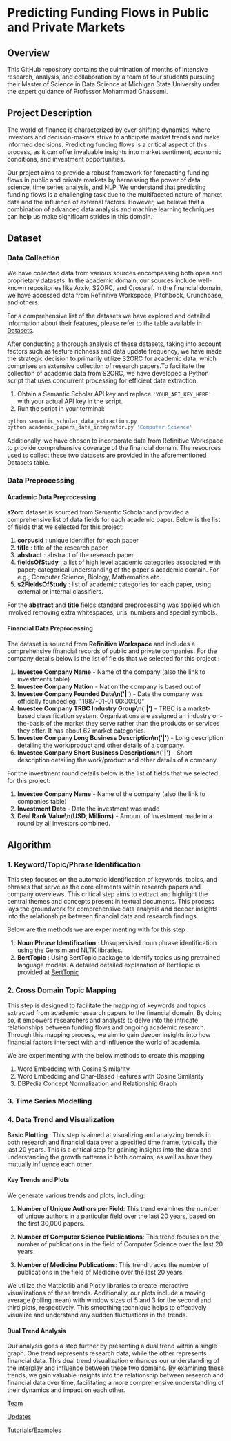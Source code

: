 # Predicting Funding Flows in Public and Private Markets

## Overview
This GitHub repository contains the culmination of months of intensive research, analysis, and collaboration by a team of four students pursuing their Master of Science in Data Science at Michigan State University under the expert guidance of Professor Mohammad Ghassemi.

## Project Description
The world of finance is characterized by ever-shifting dynamics, where investors and decision-makers strive to anticipate market trends and make informed decisions. Predicting funding flows is a critical aspect of this process, as it can offer invaluable insights into market sentiment, economic conditions, and investment opportunities.

Our project aims to provide a robust framework for forecasting funding flows in public and private markets by harnessing the power of data science, time series analysis, and NLP. We understand that predicting funding flows is a challenging task due to the multifaceted nature of market data and the influence of external factors. However, we believe that a combination of advanced data analysis and machine learning techniques can help us make significant strides in this domain.

## Dataset
### Data Collection
We have collected data from various sources encompassing both open and proprietary datasets. In the academic domain, our sources include well-known repositories like Arxiv, S2ORC, and Crossref. In the financial domain, we have accessed data from Refinitive Workspace, Pitchbook, Crunchbase, and others.

For a comprehensive list of the datasets we have explored and detailed information about their features, please refer to the table available in [Datasets](static/datasets.md).

After conducting a thorough analysis of these datasets, taking into account factors such as feature richness and data update frequency, we have made the strategic decision to primarily utilize S2ORC for academic data, which comprises an extensive collection of research papers.To facilitate the collection of academic data from S2ORC, we have developed a Python script that uses concurrent processing for efficient data extraction.

1. Obtain a Semantic Scholar API key and replace `'YOUR_API_KEY_HERE'` with your actual API key in the script.
2. Run the script in your terminal:

```bash
python semantic_scholar_data_extraction.py
python academic_papers_data_integrator.py 'Computer Science'
```


Additionally, we have chosen to incorporate data from Refinitive Workspace to provide comprehensive coverage of the financial domain. The resources used to collect these two datasets are provided in the aforementioned Datasets table.

### Data Preprocessing
#### Academic Data Preprocessing
**s2orc** dataset is sourced from Semantic Scholar and provided a comprehensive list of data fields for each academic paper. Below is the list of fields that we selected for this project:
1. **corpusid** : unique identifier for each paper
2. **title** : title of the research paper
3. **abstract** : abstract of the research paper
4. **fieldsOfStudy** : a list of high level academic categories associated with paper; categorical understanding of the paper's academic domain. For e.g., Computer Science, Biology, Mathematics etc.
5. **s2FieldsOfStudy** : list of academic categories for each paper, using external or internal classifiers.

For the **abstract** and **title** fields standard preprocessing was applied which involved removing extra whitespaces, urls, numbers and special symbols.

#### Financial Data Preprocessing
The dataset is sourced from **Refinitive Workspace** and includes a comprehensive financial records of public and private companies. For the company details below is the list of fields that we selected for this project :

1. **Investee Company Name** - Name of the company (also the link to investments table)
2. **Investee Company Nation** - Nation the company is based out of
3. **Investee Company Founded Date\n('|')** - Date the company was officially founded eg. "1987-01-01 00:00:00"
4. **Investee Company TRBC Industry Group\n('|')** - TRBC is a market-based classification system. Organizations are assigned an industry on-the-basis of the market they serve rather than the products or services they offer. It has about 62  market categories.
5. **Investee Company Long Business Description\n('|')** - Long description detailing the work/product and other details of a company.
6. **Investee Company Short Business Description\n('|')** - Short description detailing the work/product and other details of a company.

For the investment round details below is the list of fields that we selected for this project:

1. **Investee Company Name** - Name of the company (also the link to companies table)
2. **Investment Date** - Date the investment was made
3. **Deal Rank Value\n(USD, Millions)** - Amount of Investment made in a round by all investors combined.

## Algorithm
### 1. Keyword/Topic/Phrase Identification
This step focuses on the automatic identification of keywords, topics, and phrases that serve as the core elements within research papers and company overviews. This critical step aims to extract and highlight the central themes and concepts present in textual documents. This process lays the groundwork for comprehensive data analysis and deeper insights into the relationships between financial data and research findings.

Below are the methods we are experimenting with for this step :  
1. **Noun Phrase Identification** : Unsupervised noun phrase identification using the Gensim and NLTK libraries. 
2. **BertTopic** : Using BertTopic package to identify topics using pretrained language models. A detailed detailed explanation of BertTopic is provided at [BertTopic](static/berttopic.md)

### 2. Cross Domain Topic Mapping
This step is designed to facilitate the mapping of keywords and topics extracted from academic research papers to the financial domain. By doing so, it empowers researchers and analysts to delve into the intricate relationships between funding flows and ongoing academic research. Through this mapping process, we aim to gain deeper insights into how financial factors intersect with and influence the world of academia.

We are experimenting with the below methods to create this mapping 
1. Word Embedding with Cosine Similarity
2. Word Embedding and Char-Based Features with Cosine Similarity
3. DBPedia Concept Normalization and Relationship Graph

### 3. Time Series Modelling
### 4. Data Trend and Visualization
**Basic Plotting** : 
This step is aimed at visualizing and analyzing trends in both research and financial data over a specified time frame, typically the last 20 years. This is a critical step for gaining insights into the data and understanding the growth patterns in both domains, as well as how they mutually influence each other.

#### Key Trends and Plots
We generate various trends and plots, including:

1. **Number of Unique Authors per Field**: This trend examines the number of unique authors in a particular field over the last 20 years, based on the first 30,000 papers.

2. **Number of Computer Science Publications**: This trend focuses on the number of publications in the field of Computer Science over the last 20 years.

3. **Number of Medicine Publications**: This trend tracks the number of publications in the field of Medicine over the last 20 years.

We utilize the Matplotlib and Plotly libraries to create interactive visualizations of these trends. Additionally, our plots include a moving average (rolling mean) with window sizes of 5 and 3 for the second and third plots, respectively. This smoothing technique helps to effectively visualize and understand any sudden fluctuations in the trends.

#### Dual Trend Analysis
Our analysis goes a step further by presenting a dual trend within a single graph. One trend represents research data, while the other represents financial data. This dual trend visualization enhances our understanding of the interplay and influence between these two domains.
By examining these trends, we gain valuable insights into the relationship between research and financial data over time, facilitating a more comprehensive understanding of their dynamics and impact on each other.


[Team](static/Teams.md)

[Updates](static/Updates.md)

[Tutorials/Examples](static/Tutorials.md)



